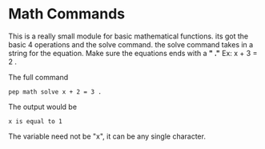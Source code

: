 # Math Commands

This is a really small module for basic mathematical functions.
its got the basic 4 operations and the solve command. the solve command takes in a string for the equation. Make sure the equations ends with a **" ."**
Ex: x + 3 = 2 .

The full command 
```
pep math solve x + 2 = 3 .
```

The output would be
```
x is equal to 1
```
The variable need not be "x", it can be any single character.

